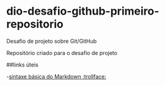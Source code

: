 # dio-desafio-github-primeiro-repositorio
Desafio de projeto sobre Git/GitHub

Repositório criado para o desafio de projeto


##links úteis

 -[sintaxe básica do Markdown :trollface:](http://www.markdownguide.org/basic-syntax)
